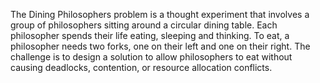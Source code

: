 The Dining Philosophers problem is a thought experiment that involves a group of philosophers sitting around a circular dining table. Each philosopher spends their life eating, sleeping and thinking. To eat, a philosopher needs two forks, one on their left and one on their right. The challenge is to design a solution to allow philosophers to eat without causing deadlocks, contention, or resource allocation conflicts.
